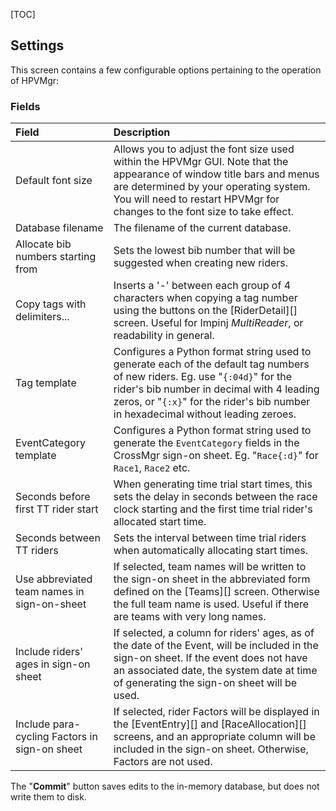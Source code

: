 [TOC]

## Settings

This screen contains a few configurable options pertaining to the operation of HPVMgr:


### Fields

Field|Description
:----|:----------
Default font size|Allows you to adjust the font size used within the HPVMgr GUI.  Note that the appearance of window title bars and menus are determined by your operating system.  You will need to restart HPVMgr for changes to the font size to take effect.
Database filename|The filename of the current database.
Allocate bib numbers starting from|Sets the lowest bib number that will be suggested when creating new riders.
Copy tags with delimiters...|Inserts a '-' between each group of 4 characters when copying a tag number using the buttons on the [RiderDetail][] screen.  Useful for Impinj *MultiReader*, or readability in general.
Tag template|Configures a Python format string used to generate each of the default tag numbers of new riders.  Eg. use "`{:04d}`" for the rider's bib number in decimal with 4 leading zeros, or "`{:x}`" for the rider's bib number in hexadecimal without leading zeroes.
EventCategory template|Configures a Python format string used to generate the `EventCategory` fields in the CrossMgr sign-on sheet.  Eg. "`Race{:d}`" for `Race1`, `Race2` etc.
Seconds before first TT rider start|When generating time trial start times, this sets the delay in seconds between the race clock starting and the first time trial rider's allocated start time.
Seconds between TT riders|Sets the interval between time trial riders when automatically allocating start times.
Use abbreviated team names in sign-on-sheet|If selected, team names will be written to the sign-on sheet in the abbreviated form defined on the [Teams][] screen.  Otherwise the full team name is used.  Useful if there are teams with very long names.
Include riders' ages in sign-on sheet|If selected, a column for riders' ages, as of the date of the Event, will be included in the sign-on sheet.  If the event does not have an associated date, the system date at time of generating the sign-on sheet will be used.
Include para-cycling Factors in sign-on sheet|If selected, rider Factors will be displayed in the [EventEntry][] and [RaceAllocation][] screens, and an appropriate column will be included in the sign-on sheet.  Otherwise, Factors are not used.

The "**Commit**" button saves edits to the in-memory database, but does not write them to disk.
